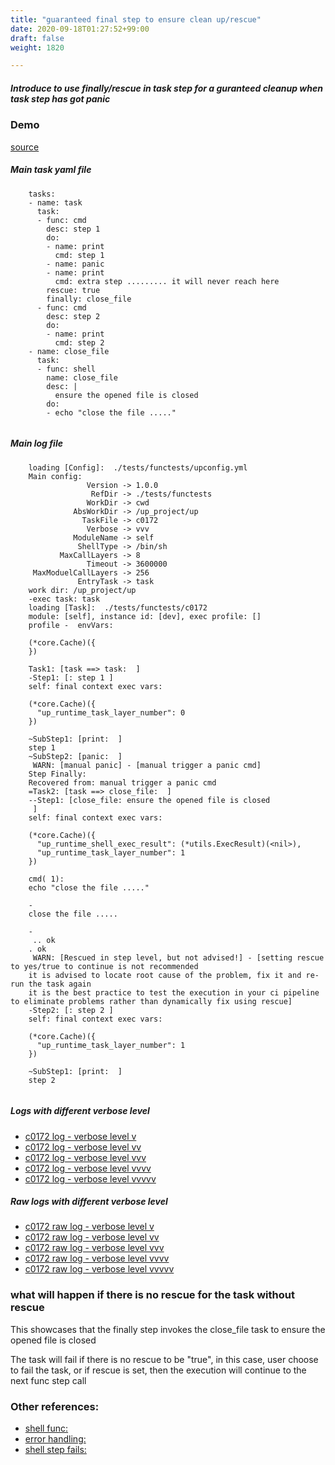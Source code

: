 ```yaml
---
title: "guaranteed final step to ensure clean up/rescue"
date: 2020-09-18T01:27:52+99:00
draft: false
weight: 1820

---
```


##### Introduce to use finally/rescue in task step for a guranteed cleanup when task step has got panic


### Demo








[source](https://github.com/upcmd/up/blob/master/tests/functests/c0172.yml)

##### Main task yaml file
```
    tasks:
    - name: task
      task:
      - func: cmd
        desc: step 1
        do:
        - name: print
          cmd: step 1
        - name: panic
        - name: print
          cmd: extra step ......... it will never reach here
        rescue: true
        finally: close_file
      - func: cmd
        desc: step 2
        do:
        - name: print
          cmd: step 2
    - name: close_file
      task:
      - func: shell
        name: close_file
        desc: |
          ensure the opened file is closed
        do:
        - echo "close the file ....."
    
```
##### Main log file
```
    loading [Config]:  ./tests/functests/upconfig.yml
    Main config:
                 Version -> 1.0.0
                  RefDir -> ./tests/functests
                 WorkDir -> cwd
              AbsWorkDir -> /up_project/up
                TaskFile -> c0172
                 Verbose -> vvv
              ModuleName -> self
               ShellType -> /bin/sh
           MaxCallLayers -> 8
                 Timeout -> 3600000
     MaxModuelCallLayers -> 256
               EntryTask -> task
    work dir: /up_project/up
    -exec task: task
    loading [Task]:  ./tests/functests/c0172
    module: [self], instance id: [dev], exec profile: []
    profile -  envVars:
    
    (*core.Cache)({
    })
    
    Task1: [task ==> task:  ]
    -Step1: [: step 1 ]
    self: final context exec vars:
    
    (*core.Cache)({
      "up_runtime_task_layer_number": 0
    })
    
    ~SubStep1: [print:  ]
    step 1
    ~SubStep2: [panic:  ]
     WARN: [manual panic] - [manual trigger a panic cmd]
    Step Finally:
    Recovered from: manual trigger a panic cmd
    =Task2: [task ==> close_file:  ]
    --Step1: [close_file: ensure the opened file is closed
     ]
    self: final context exec vars:
    
    (*core.Cache)({
      "up_runtime_shell_exec_result": (*utils.ExecResult)(<nil>),
      "up_runtime_task_layer_number": 1
    })
    
    cmd( 1):
    echo "close the file ....."
    
    -
    close the file .....
    
    -
     .. ok
    . ok
     WARN: [Rescued in step level, but not advised!] - [setting rescue to yes/true to continue is not recommended
    it is advised to locate root cause of the problem, fix it and re-run the task again
    it is the best practice to test the execution in your ci pipeline to eliminate problems rather than dynamically fix using rescue]
    -Step2: [: step 2 ]
    self: final context exec vars:
    
    (*core.Cache)({
      "up_runtime_task_layer_number": 1
    })
    
    ~SubStep1: [print:  ]
    step 2
    
```


##### Logs with different verbose level
* [c0172 log - verbose level v](../../logs/c0172_v)
* [c0172 log - verbose level vv](../../logs/c0172_vv)
* [c0172 log - verbose level vvv](../../logs/c0172_vvvv)
* [c0172 log - verbose level vvvv](../../logs/c0172_vvvv)
* [c0172 log - verbose level vvvvv](../../logs/c0172_vvvvv)

##### Raw logs with different verbose level
* [c0172 raw log - verbose level v](../../reflogs/c0172_v.log)
* [c0172 raw log - verbose level vv](../../reflogs/c0172_vv.log)
* [c0172 raw log - verbose level vvv](../../reflogs/c0172_vvv.log)
* [c0172 raw log - verbose level vvvv](../../reflogs/c0172_vvvv.log)
* [c0172 raw log - verbose level vvvvv](../../reflogs/c0172_vvvvv.log)







### what will happen if there is no rescue for the task without rescue


This showcases that the finally step invokes the close_file task to ensure the opened file is closed

The task will fail if there is no rescue to be "true", in this case, user choose to fail the task, or if rescue is set, then the execution will continue to the next func step call












### Other references:
* [shell func:](../../quick-start/c0002/)
* [error handling:](../../test-debug/error_handling/)
* [shell step fails:](../../flow-controll/f0171/)
